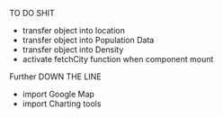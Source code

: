 TO DO SHIT
- transfer object into location
- transfer object into Population Data
- transfer object into Density
- activate fetchCity function when component mount

Further DOWN THE LINE
- import Google Map
- import Charting tools
